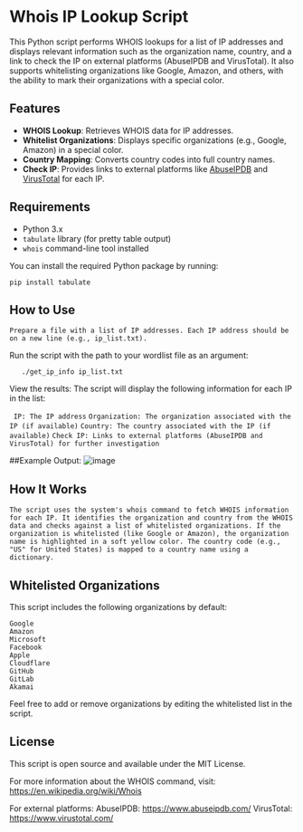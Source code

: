 # Whois IP Lookup Script

This Python script performs WHOIS lookups for a list of IP addresses and displays relevant information such as the organization name, country, and a link to check the IP on external platforms (AbuseIPDB and VirusTotal). It also supports whitelisting organizations like Google, Amazon, and others, with the ability to mark their organizations with a special color.

## Features
- **WHOIS Lookup**: Retrieves WHOIS data for IP addresses.
- **Whitelist Organizations**: Displays specific organizations (e.g., Google, Amazon) in a special color.
- **Country Mapping**: Converts country codes into full country names.
- **Check IP**: Provides links to external platforms like [AbuseIPDB](https://abuseipdb.com) and [VirusTotal](https://virustotal.com) for each IP.

## Requirements
- Python 3.x
- `tabulate` library (for pretty table output)
- `whois` command-line tool installed

You can install the required Python package by running:

    pip install tabulate
    
## How to Use

``Prepare a file with a list of IP addresses. Each IP address should be on a new line (e.g., ip_list.txt).``

Run the script with the path to your wordlist file as an argument:
    
       ./get_ip_info ip_list.txt

View the results: The script will display the following information for each IP in the list:

`` IP: The IP address``
``Organization: The organization associated with the IP (if available)``
``Country: The country associated with the IP (if available)``
``Check IP: Links to external platforms (AbuseIPDB and VirusTotal) for further investigation``

##Example Output:
![image](https://github.com/user-attachments/assets/62bf381c-ec27-4c94-8987-74efb3528a32)

## How It Works
``The script uses the system's whois command to fetch WHOIS information for each IP.
It identifies the organization and country from the WHOIS data and checks against a list of whitelisted organizations. If the organization is whitelisted (like Google or Amazon), the organization name is highlighted in a soft yellow color.
The country code (e.g., "US" for United States) is mapped to a country name using a dictionary.``

## Whitelisted Organizations

This script includes the following organizations by default:

    Google
    Amazon
    Microsoft
    Facebook
    Apple
    Cloudflare
    GitHub
    GitLab
    Akamai

Feel free to add or remove organizations by editing the whitelisted list in the script.

## License

This script is open source and available under the MIT License.

For more information about the WHOIS command, visit: https://en.wikipedia.org/wiki/Whois

For external platforms:
    AbuseIPDB: https://www.abuseipdb.com/
    VirusTotal: https://www.virustotal.com/

